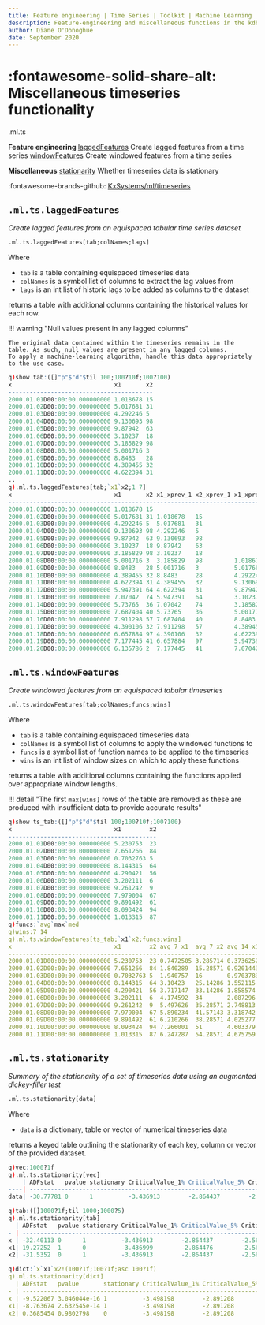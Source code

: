 ```yaml
---
title: Feature engineering | Time Series | Toolkit | Machine Learning | Documentation for kdb+ and q
description: Feature-engineering and miscellaneous functions in the kdb+ Machine Leraning Toolkit
author: Diane O'Donoghue
date: September 2020
---
```

# :fontawesome-solid-share-alt: Miscellaneous timeseries functionality


<div markdown="1" class="typewriter">
.ml.ts

**Feature engineering**
  [laggedFeatures](#mltslaggedfeatures)   Create lagged features from a time series
  [windowFeatures](#mltswindowfeatures)   Create windowed features from a time series

**Miscellaneous**
  [stationarity](#mltsstationarity)     Whether timeseries data is stationary
</div>

:fontawesome-brands-github:
[KxSystems/ml/timeseries](https://github.com/KxSystems/ml/tree/master/timeseries)

## `.ml.ts.laggedFeatures`

_Create lagged features from an equispaced tabular time series dataset_

```txt
.ml.ts.laggedFeatures[tab;colNames;lags]
```

Where
 
-   `tab` is a table containing equispaced timeseries data
-   `colNames` is a symbol list of columns to extract the lag values from
-   `lags` is an int list of historic lags to be added as columns to the dataset

returns a table with additional columns containing the historical values for each row.

!!! warning "Null values present in any lagged columns"

	The original data contained within the timeseries remains in the table. As such, null values are present in any lagged columns.
    To apply a machine-learning algorithm, handle this data appropriately to the use case.


```q
q)show tab:([]"p"$"d"$til 100;100?10f;100?100)
x                             x1       x2
-----------------------------------------
2000.01.01D00:00:00.000000000 1.018678 15
2000.01.02D00:00:00.000000000 5.017681 31
2000.01.03D00:00:00.000000000 4.292246 5 
2000.01.04D00:00:00.000000000 9.130693 98
2000.01.05D00:00:00.000000000 9.87942  63
2000.01.06D00:00:00.000000000 3.10237  18
2000.01.07D00:00:00.000000000 3.185829 98
2000.01.08D00:00:00.000000000 5.001716 3 
2000.01.09D00:00:00.000000000 8.8483   28
2000.01.10D00:00:00.000000000 4.389455 32
2000.01.11D00:00:00.000000000 4.622394 31
..
q).ml.ts.laggedFeatures[tab;`x1`x2;1 7]
x                             x1       x2 x1_xprev_1 x2_xprev_1 x1_xprev_7 x2..
-----------------------------------------------------------------------------..
2000.01.01D00:00:00.000000000 1.018678 15                                    ..
2000.01.02D00:00:00.000000000 5.017681 31 1.018678   15                      ..
2000.01.03D00:00:00.000000000 4.292246 5  5.017681   31                      ..
2000.01.04D00:00:00.000000000 9.130693 98 4.292246   5                       ..
2000.01.05D00:00:00.000000000 9.87942  63 9.130693   98                      ..
2000.01.06D00:00:00.000000000 3.10237  18 9.87942    63                      ..
2000.01.07D00:00:00.000000000 3.185829 98 3.10237    18                      ..
2000.01.08D00:00:00.000000000 5.001716 3  3.185829   98         1.018678   15..
2000.01.09D00:00:00.000000000 8.8483   28 5.001716   3          5.017681   31..
2000.01.10D00:00:00.000000000 4.389455 32 8.8483     28         4.292246   5 ..
2000.01.11D00:00:00.000000000 4.622394 31 4.389455   32         9.130693   98..
2000.01.12D00:00:00.000000000 5.947391 64 4.622394   31         9.87942    63..
2000.01.13D00:00:00.000000000 7.07042  74 5.947391   64         3.10237    18..
2000.01.14D00:00:00.000000000 5.73765  36 7.07042    74         3.185829   98..
2000.01.15D00:00:00.000000000 7.687404 40 5.73765    36         5.001716   3 ..
2000.01.16D00:00:00.000000000 7.911298 57 7.687404   40         8.8483     28..
2000.01.17D00:00:00.000000000 4.390106 32 7.911298   57         4.389455   32..
2000.01.18D00:00:00.000000000 6.657884 97 4.390106   32         4.622394   31..
2000.01.19D00:00:00.000000000 7.177445 41 6.657884   97         5.947391   64..
2000.01.20D00:00:00.000000000 6.135786 2  7.177445   41         7.07042    74..
```


## `.ml.ts.windowFeatures`

_Create windowed features from an equispaced tabular timeseries_

```txt
.ml.ts.windowFeatures[tab;colNames;funcs;wins]
```

Where
 
-   `tab` is a table containing equispaced timeseries data
-   `colNames` is a symbol list of columns to apply the windowed functions to
-   `funcs` is a symbol list of function names to be applied to the timeseries
-   `wins` is an int list of window sizes on which to apply these functions

returns a table with additional columns containing the functions applied over appropriate window lengths.

!!! detail "The first `max[wins]` rows of the table are removed as these are produced with insufficient data to provide accurate results"


```q
q)show ts_tab:([]"p"$"d"$til 100;100?10f;100?100)
x                             x1        x2
------------------------------------------
2000.01.01D00:00:00.000000000 5.230753  23
2000.01.02D00:00:00.000000000 7.651266  84
2000.01.03D00:00:00.000000000 0.7032763 5 
2000.01.04D00:00:00.000000000 8.144315  64
2000.01.05D00:00:00.000000000 4.290421  56
2000.01.06D00:00:00.000000000 3.202111  6 
2000.01.07D00:00:00.000000000 9.261242  9 
2000.01.08D00:00:00.000000000 7.979004  67
2000.01.09D00:00:00.000000000 9.891492  61
2000.01.10D00:00:00.000000000 8.093424  94
2000.01.11D00:00:00.000000000 1.013315  87
q)funcs:`avg`max`med
q)wins:7 14
q).ml.ts.windowFeatures[ts_tab;`x1`x2;funcs;wins]
x                             x1        x2 avg_7_x1  avg_7_x2 avg_14_x1 avg_1..
-----------------------------------------------------------------------------..
2000.01.01D00:00:00.000000000 5.230753  23 0.7472505 3.285714 0.3736252 1.642..
2000.01.02D00:00:00.000000000 7.651266  84 1.840289  15.28571 0.9201443 7.642..
2000.01.03D00:00:00.000000000 0.7032763 5  1.940757  16       0.9703783 8    ..
2000.01.04D00:00:00.000000000 8.144315  64 3.10423   25.14286 1.552115  12.57..
2000.01.05D00:00:00.000000000 4.290421  56 3.717147  33.14286 1.858574  16.57..
2000.01.06D00:00:00.000000000 3.202111  6  4.174592  34       2.087296  17   ..
2000.01.07D00:00:00.000000000 9.261242  9  5.497626  35.28571 2.748813  17.64..
2000.01.08D00:00:00.000000000 7.979004  67 5.890234  41.57143 3.318742  22.42..
2000.01.09D00:00:00.000000000 9.891492  61 6.210266  38.28571 4.025277  26.78..
2000.01.10D00:00:00.000000000 8.093424  94 7.266001  51       4.603379  33.5 ..
2000.01.11D00:00:00.000000000 1.013315  87 6.247287  54.28571 4.675759  39.71..
```


## `.ml.ts.stationarity`

_Summary of the stationarity of a set of timeseries data using an augmented dickey-filler test_

```txt
.ml.ts.stationarity[data]
```

Where 

-  `data` is a dictionary, table or vector of numerical timeseries data

returns a keyed table outlining the stationarity of each key, column or vector of the provided dataset.

```q
q)vec:1000?1f
q).ml.ts.stationarity[vec]
    | ADFstat   pvalue stationary CriticalValue_1% CriticalValue_5% CriticalValue_10%
----| -------------------------------------------------------------------------------
data| -30.77781 0      1          -3.436913        -2.864437        -2.568313        

q)tab:([]1000?1f;til 1000;1000?5)
q).ml.ts.stationarity[tab]
  | ADFstat   pvalue stationary CriticalValue_1% CriticalValue_5% CriticalValue_10%
- | -------------------------------------------------------------------------------
x | -32.40113 0      1          -3.436913        -2.864437        -2.568313        
x1| 19.27252  1      0          -3.436999        -2.864476        -2.568333        
x2| -31.5352  0      1          -3.436913        -2.864437        -2.568313        

q)dict:`x`x1`x2!(100?1f;100?1f;asc 100?1f)
q).ml.ts.stationarity[dict]
  | ADFstat   pvalue       stationary CriticalValue_1% CriticalValue_5% CriticalValue_10%
- | -------------------------------------------------------------------------------------
x | -9.522067 3.046044e-16 1          -3.498198        -2.891208        -2.582596        
x1| -8.763674 2.632545e-14 1          -3.498198        -2.891208        -2.582596        
x2| 0.3685454 0.9802798    0          -3.498198        -2.891208        -2.582596        
```
